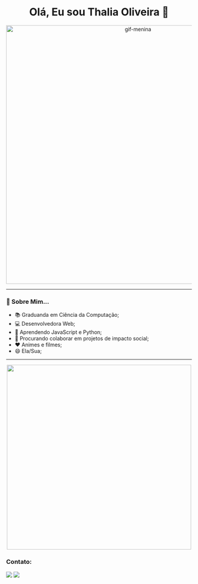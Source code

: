 <h1 align="center"> Olá, Eu sou Thalia Oliveira 🌷 </h1>
<p align="center">
  <img width="700px;" src="https://i.pinimg.com/originals/cf/95/9d/cf959d86c0f499c31a8e31238b7cb576.gif" alt="gif-menina"/>
</p>

---
  
### 🚀 Sobre Mim...
- 📚 Graduanda em Ciência da Computação;
- 💻 Desenvolvedora Web;
- 🌱 Aprendendo JavaScript e Python;
- 👯 Procurando colaborar em projetos de impacto social;
- ❤ Animes e filmes;
- 😄 Ela/Sua;

---

<p align="center">
<a href="https://github.com/thascript">
  <img width="500em" align="center" src="https://github-readme-stats.vercel.app/api/top-langs/?username=thascript&layout=compact&langs_count=7&theme=default"/> 
</a> 
</p>

### Contato: 
<a href = "mailto:thalia.oliveira@arapiraca.ufal.br"><img src="https://img.shields.io/badge/Gmail-D14836?style=for-the-badge&logo=gmail&logoColor=white" target="_blank"></a>
<a href = "#"><img src="https://img.shields.io/badge/LinkedIn-0077B5?style=for-the-badge&logo=linkedin&logoColor=white" target="_blank"></a>


